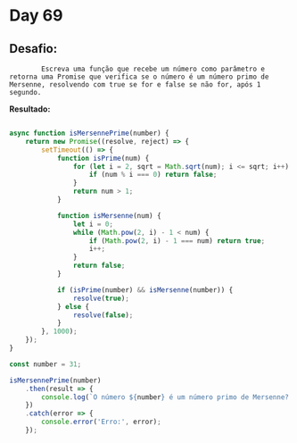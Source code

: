 # Day 69

## Desafio:

			Escreva uma função que recebe um número como parâmetro e retorna uma Promise que verifica se o número é um número primo de Mersenne, resolvendo com true se for e false se não for, após 1 segundo.
        
**Resultado:**

```javascript

async function isMersennePrime(number) {
    return new Promise((resolve, reject) => {
        setTimeout(() => {
            function isPrime(num) {
                for (let i = 2, sqrt = Math.sqrt(num); i <= sqrt; i++) {
                    if (num % i === 0) return false;
                }
                return num > 1;
            }

            function isMersenne(num) {
                let i = 0;
                while (Math.pow(2, i) - 1 < num) {
                    if (Math.pow(2, i) - 1 === num) return true;
                    i++;
                }
                return false;
            }

            if (isPrime(number) && isMersenne(number)) {
                resolve(true);
            } else {
                resolve(false);
            }
        }, 1000);
    });
}

const number = 31;

isMersennePrime(number)
    .then(result => {
        console.log(`O número ${number} é um número primo de Mersenne? ${result}`);
    })
    .catch(error => {
        console.error('Erro:', error);
    });
